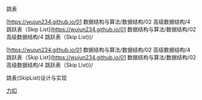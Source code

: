 跳表

[https://wujun234.github.io/01 数据结构与算法/数据结构/02 高级数据结构/4 跳跃表（Skip List](https://wujun234.github.io/01 数据结构与算法/数据结构/02 高级数据结构/4 跳跃表（Skip List))/

[https://wujun234.github.io/01 数据结构与算法/数据结构/02 高级数据结构/4 跳跃表（Skip List](https://wujun234.github.io/01 数据结构与算法/数据结构/02 高级数据结构/4 跳跃表（Skip List))/

跳表(SkipList)设计与实现

[力扣](https://leetcode-cn.com/circle/article/gRlksy/)
